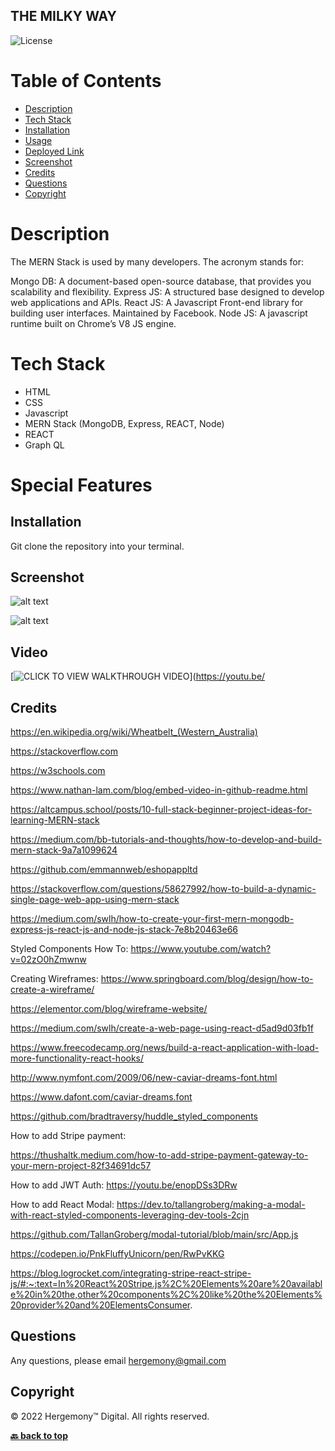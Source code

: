 ## THE MILKY WAY ##

![License](https://img.shields.io/badge/License-MIT-blue)

# Table of Contents
* [Description](##Description)
* [Tech Stack](#TechStack)
* [Installation](##Installation)
* [Usage](##Usage)
* [Deployed Link](##DeployedLink)
* [Screenshot](#Screenshot)
* [Credits](#Credits)
* [Questions](#Questions)
* [Copyright](#Copyright)


# Description
The MERN Stack is used by many developers. The acronym stands for:

Mongo DB: A document-based open-source database, that provides you scalability and flexibility.
Express JS: A structured base designed to develop web applications and APIs.
React JS: A Javascript Front-end library for building user interfaces. Maintained by Facebook.
Node JS: A javascript runtime built on Chrome’s V8 JS engine. 

# Tech Stack #
- HTML
- CSS
- Javascript
- MERN Stack (MongoDB, Express, REACT, Node)
- REACT
- Graph QL

# Special Features #


## Installation
Git clone the repository into your terminal. 

## Screenshot

![alt text](https://github.com/hergemony/)

![alt text](https://github.com/hergemony/?raw=true)

## Video
[![CLICK TO VIEW WALKTHROUGH VIDEO](https://img.youtube.com/)](https://youtu.be/

## Credits
https://en.wikipedia.org/wiki/Wheatbelt_(Western_Australia)

https://stackoverflow.com

https://w3schools.com

https://www.nathan-lam.com/blog/embed-video-in-github-readme.html

https://altcampus.school/posts/10-full-stack-beginner-project-ideas-for-learning-MERN-stack

https://medium.com/bb-tutorials-and-thoughts/how-to-develop-and-build-mern-stack-9a7a1099624

https://github.com/emmannweb/eshopappltd

https://stackoverflow.com/questions/58627992/how-to-build-a-dynamic-single-page-web-app-using-mern-stack

https://medium.com/swlh/how-to-create-your-first-mern-mongodb-express-js-react-js-and-node-js-stack-7e8b20463e66

Styled Components How To:
https://www.youtube.com/watch?v=02zO0hZmwnw

Creating Wireframes:
https://www.springboard.com/blog/design/how-to-create-a-wireframe/

https://elementor.com/blog/wireframe-website/

https://medium.com/swlh/create-a-web-page-using-react-d5ad9d03fb1f

https://www.freecodecamp.org/news/build-a-react-application-with-load-more-functionality-react-hooks/

http://www.nymfont.com/2009/06/new-caviar-dreams-font.html

https://www.dafont.com/caviar-dreams.font


https://github.com/bradtraversy/huddle_styled_components

How to add Stripe payment:

https://thushaltk.medium.com/how-to-add-stripe-payment-gateway-to-your-mern-project-82f34691dc57

How to add JWT Auth:
https://youtu.be/enopDSs3DRw


How to add React Modal:
https://dev.to/tallangroberg/making-a-modal-with-react-styled-components-leveraging-dev-tools-2cjn

https://github.com/TallanGroberg/modal-tutorial/blob/main/src/App.js

https://codepen.io/PnkFluffyUnicorn/pen/RwPvKKG

https://blog.logrocket.com/integrating-stripe-react-stripe-js/#:~:text=In%20React%20Stripe.js%2C%20Elements%20are%20available%20in%20the,other%20components%2C%20like%20the%20Elements%20provider%20and%20ElementsConsumer.








## Questions
Any questions, please email hergemony@gmail.com


## Copyright
©️ 2022 Hergemony™️ Digital. All rights reserved.

**[🔙 back to top](#description)**
